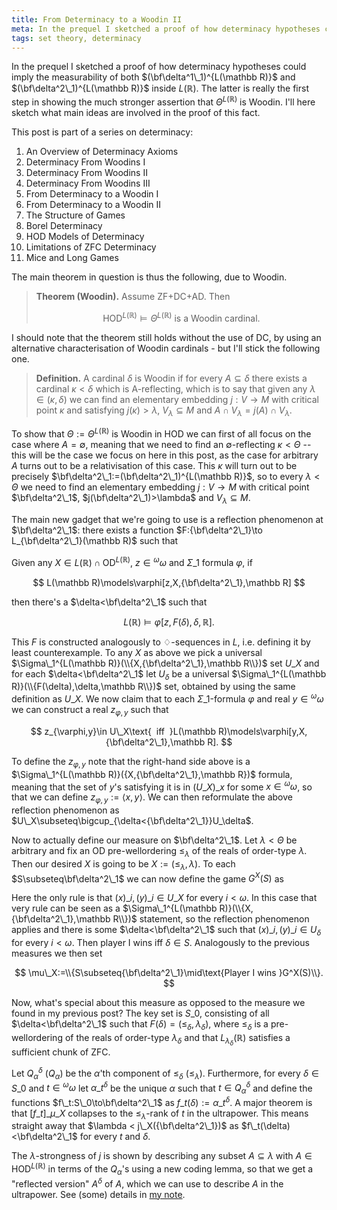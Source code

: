 ```yaml
---
title: From Determinacy to a Woodin II
meta: In the prequel I sketched a proof of how determinacy hypotheses could imply the measurability of both delta^1_1 and delta^2_1 inside L(R). The latter is really the first step in showing the¬†much stronger assertion that Theta^L(R) is Woodin. I'll here sketch what main ideas are involved in the proof of this fact.
tags: set theory, determinacy
---
```


In the prequel I sketched a proof of how determinacy hypotheses could imply the
measurability of both $(\bf\delta^1\_1)^{L(\mathbb R)}$ and
$(\bf\delta^2\_1)^{L(\mathbb R)}$ inside $L(\mathbb R)$. The latter is really the first
step in showing the much stronger assertion that $\Theta^{L(\mathbb R)}$ is Woodin.
I'll here sketch what main ideas are involved in the proof of this fact.

This post is part of a series on determinacy:

1. <router-link to="/posts/2017-01-11-an-overview-of-determinacy-axioms">An Overview of
   Determinacy Axioms</router-link>
2. <router-link to="/posts/2017-01-25-determinacy-from-woodins-i">Determinacy From
   Woodins I</router-link>
3. <router-link to="/posts/2017-02-08-determinacy-from-woodins-ii">Determinacy From
   Woodins II</router-link>
4. <router-link to="/posts/2017-02-22-determinacy-from-woodins-iii">Determinacy From
   Woodins III</router-link>
5. <router-link to="/posts/2017-04-05-from-determinacy-to-a-woodin-i">From Determinacy
   to a Woodin I</router-link>
6. From Determinacy to a Woodin II
7. <router-link to="/posts/2017-05-24-the-structure-of-games">The Structure of
   Games</router-link>
8. <router-link to="/posts/2017-06-07-borel-determinacy">Borel
   Determinacy</router-link>
9. <router-link to="/posts/2017-06-21-hod-models-of-determinacy">HOD Models of
   Determinacy</router-link>
10. <router-link to="/posts/2017-07-14-limitations-of-zfc-determinacy">Limitations of
   ZFC Determinacy</router-link>
11. <router-link to="/posts/2018-08-02-mice-and-long-games">Mice and Long
    Games</router-link>

The main theorem in question is thus the following, due to Woodin.

> **Theorem (Woodin).** Assume ZF+DC+AD. Then
>
> $$
> \text{HOD}^{L(\mathbb R)}\models\Theta^{L(\mathbb R)}\text{ is a Woodin cardinal}.
> $$

I should note that the theorem still holds without the use of DC, by using an
alternative characterisation of Woodin cardinals - but I'll stick the following one.

> **Definition.** A cardinal $\delta$ is Woodin if for every $A\subseteq\delta$ there
> exists a cardinal $\kappa<\delta$ which is A-reflecting, which is to say that given
> any $\lambda\in(\kappa,\delta)$ we can find an elementary embedding $j:V\to M$ with
> critical point $\kappa$ and satisfying $j(\kappa)>\lambda$, $V_\lambda\subseteq M$
> and $A\cap V_\lambda=j(A)\cap V_\lambda$.

To show that $\Theta:=\Theta^{L(\mathbb R)}$ is Woodin in HOD we can first of all focus
on the case where $A=\emptyset$, meaning that we need to find an $\emptyset$-reflecting
$\kappa<\Theta$ -- this will be the case we focus on here in this post, as the case for
arbitrary $A$ turns out to be a relativisation of this case. This $\kappa$ will turn
out to be precisely $\bf\delta^2\_1:=(\bf\delta^2\_1)^{L(\mathbb R)}$, so to every
$\lambda<\Theta$ we need to find an elementary embedding $j:V\to M$ with critical point
$\bf\delta^2\_1$, $j(\bf\delta^2\_1)>\lambda$ and $V_\lambda\subseteq M$.

The main new gadget that we're going to use is a reflection phenomenon at
$\bf\delta^2\_1$: there exists a function $F:{\bf\delta^2\_1}\to
L_{\bf\delta^2\_1}(\mathbb R)$ such that

Given any $X\in L(\mathbb R)\cap\text{OD}^{L(\mathbb R)}$, $z\in{^\omega\omega}$ and
$\Sigma\_1$ formula $\varphi$, if

$$ L(\mathbb R)\models\varphi[z,X,{\bf\delta^2\_1},\mathbb R] $$

then there's a $\delta<\bf\delta^2\_1$ such that

$$ L(\mathbb R)\models\varphi[z,F(\delta),\delta,\mathbb R]. $$

This $F$ is constructed analogously to $\diamondsuit$-sequences in $L$, i.e. defining
it by least counterexample. To any $X$ as above we pick a universal
$\Sigma\_1^{L(\mathbb R)}(\\{X,{\bf\delta^2\_1},\mathbb R\\})$ set $U\_X$ and for each
$\delta<\bf\delta^2\_1$ let $U_\delta$ be a universal $\Sigma\_1^{L(\mathbb
R)}(\\{F(\delta),\delta,\mathbb R\\})$ set, obtained by using the same definition as
$U\_X$. We now claim that to each $\Sigma\_1$-formula $\varphi$ and real
$y\in{^\omega\omega}$ we can construct a real $z_{\varphi,y}$ such that

$$
z_{\varphi,y}\in U\_X\text{  iff  }L(\mathbb
R)\models\varphi[y,X,{\bf\delta^2\_1},\mathbb R].
$$

To define the $z_{\varphi,y}$ note that the right-hand side above is a
$\Sigma\_1^{L(\mathbb R)}({X,{\bf\delta^2\_1},\mathbb R})$ formula, meaning that the
set of $y$'s satisfying it is in $(U\_X)\_x$ for some $x\in{^\omega\omega}$, so that we
can define $z_{\varphi,y}:=\langle x,y\rangle$. We can then reformulate the above
reflection phenomenon as $U\_X\subseteq\bigcup_{\delta<{\bf\delta^2\_1}}U_\delta$.

Now to actually define our measure on $\bf\delta^2\_1$. Let $\lambda<\Theta$ be
arbitrary and fix an OD pre-wellordering $\leq_\lambda$ of the reals of order-type
$\lambda$. Then our desired $X$ is going to be $X:=(\leq_\lambda,\lambda)$. To each
$S\subseteq\bf\delta^2\_1$ we can now define the game $G^X(S)$ as

Here the only rule is that $(x)\_i,(y)\_i\in U\_X$ for every $i<\omega$. In this case
that very rule can be seen as a $\Sigma\_1^{L(\mathbb R)}(\\{X,{\bf\delta^2\_1},\mathbb
R\\})$ statement, so the reflection phenomenon applies and there is some
$\delta<\bf\delta^2\_1$ such that $(x)\_i,(y)\_i\in U_\delta$ for every $i<\omega$.
Then player I wins iff $\delta\in S$. Analogously to the previous measures we then set

$$ \mu\_X:=\\{S\subseteq{\bf\delta^2\_1}\mid\text{Player I wins }G^X(S)\\}. $$

Now, what's special about this measure as opposed to the measure we found in my
previous post? The key set is $S\_0$, consisting of all $\delta<\bf\delta^2\_1$ such
that $F(\delta)=(\leq_\delta,\lambda_\delta)$, where $\leq_\delta$ is a
pre-wellordering of the reals of order-type $\lambda_\delta$ and that
$L_{\lambda_\delta}(\mathbb R)$ satisfies a sufficient chunk of ZFC.

Let $Q_\alpha^\delta$ ($Q_\alpha$) be the $\alpha$'th component of $\leq_\delta$
($\leq_\lambda$). Furthermore, for every $\delta\in S\_0$ and $t\in{^\omega\omega}$ let
$\alpha\_t^\delta$ be the unique $\alpha$ such that $t\in Q_\alpha^\delta$ and define
the functions $f\_t:S\_0\to\bf\delta^2\_1$ as $f\_t(\delta):=\alpha\_t^\delta$. A major
theorem is that $[f\_t]\_{\mu\_X}$ collapses to the $\leq_\lambda$-rank of $t$ in the
ultrapower. This means straight away that $\lambda < j\_X({\bf\delta^2\_1})$ as
$f\_t(\delta)<\bf\delta^2\_1$ for every $t$ and $\delta$.

The $\lambda$-strongness of $j$ is shown by describing any subset $A\subseteq\lambda$
with $A\in\text{HOD}^{L(\mathbb R)}$ in terms of the $Q_\alpha$'s using a new coding
lemma, so that we get a "reflected version" $A^\delta$ of $A$, which we can use to
describe $A$ in the ultrapower. See (some) details in [my note](/adtowoodins.pdf).

